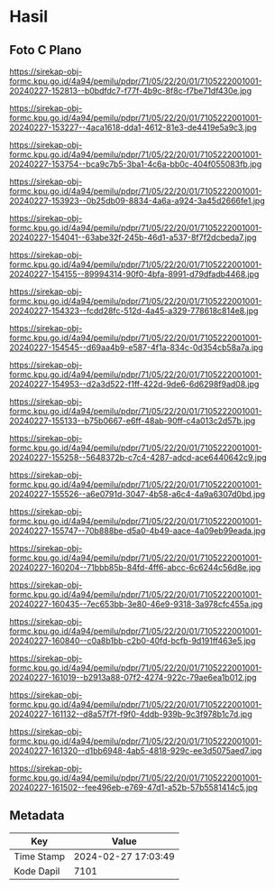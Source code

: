 # Hasil

## Foto C Plano

https://sirekap-obj-formc.kpu.go.id/4a94/pemilu/pdpr/71/05/22/20/01/7105222001001-20240227-152813--b0bdfdc7-f77f-4b9c-8f8c-f7be71df430e.jpg

https://sirekap-obj-formc.kpu.go.id/4a94/pemilu/pdpr/71/05/22/20/01/7105222001001-20240227-153227--4aca1618-dda1-4612-81e3-de4419e5a9c3.jpg

https://sirekap-obj-formc.kpu.go.id/4a94/pemilu/pdpr/71/05/22/20/01/7105222001001-20240227-153754--bca9c7b5-3ba1-4c6a-bb0c-404f055083fb.jpg

https://sirekap-obj-formc.kpu.go.id/4a94/pemilu/pdpr/71/05/22/20/01/7105222001001-20240227-153923--0b25db09-8834-4a6a-a924-3a45d2666fe1.jpg

https://sirekap-obj-formc.kpu.go.id/4a94/pemilu/pdpr/71/05/22/20/01/7105222001001-20240227-154041--63abe32f-245b-46d1-a537-8f7f2dcbeda7.jpg

https://sirekap-obj-formc.kpu.go.id/4a94/pemilu/pdpr/71/05/22/20/01/7105222001001-20240227-154155--89994314-90f0-4bfa-8991-d79dfadb4468.jpg

https://sirekap-obj-formc.kpu.go.id/4a94/pemilu/pdpr/71/05/22/20/01/7105222001001-20240227-154323--fcdd28fc-512d-4a45-a329-778618c814e8.jpg

https://sirekap-obj-formc.kpu.go.id/4a94/pemilu/pdpr/71/05/22/20/01/7105222001001-20240227-154545--d69aa4b9-e587-4f1a-834c-0d354cb58a7a.jpg

https://sirekap-obj-formc.kpu.go.id/4a94/pemilu/pdpr/71/05/22/20/01/7105222001001-20240227-154953--d2a3d522-f1ff-422d-9de6-6d6298f9ad08.jpg

https://sirekap-obj-formc.kpu.go.id/4a94/pemilu/pdpr/71/05/22/20/01/7105222001001-20240227-155133--b75b0667-e6ff-48ab-90ff-c4a013c2d57b.jpg

https://sirekap-obj-formc.kpu.go.id/4a94/pemilu/pdpr/71/05/22/20/01/7105222001001-20240227-155258--5648372b-c7c4-4287-adcd-ace6440642c9.jpg

https://sirekap-obj-formc.kpu.go.id/4a94/pemilu/pdpr/71/05/22/20/01/7105222001001-20240227-155526--a6e0791d-3047-4b58-a6c4-4a9a6307d0bd.jpg

https://sirekap-obj-formc.kpu.go.id/4a94/pemilu/pdpr/71/05/22/20/01/7105222001001-20240227-155747--70b888be-d5a0-4b49-aace-4a09eb99eada.jpg

https://sirekap-obj-formc.kpu.go.id/4a94/pemilu/pdpr/71/05/22/20/01/7105222001001-20240227-160204--71bbb85b-84fd-4ff6-abcc-6c6244c56d8e.jpg

https://sirekap-obj-formc.kpu.go.id/4a94/pemilu/pdpr/71/05/22/20/01/7105222001001-20240227-160435--7ec653bb-3e80-46e9-9318-3a978cfc455a.jpg

https://sirekap-obj-formc.kpu.go.id/4a94/pemilu/pdpr/71/05/22/20/01/7105222001001-20240227-160840--c0a8b1bb-c2b0-40fd-bcfb-9d191ff463e5.jpg

https://sirekap-obj-formc.kpu.go.id/4a94/pemilu/pdpr/71/05/22/20/01/7105222001001-20240227-161019--b2913a88-07f2-4274-922c-79ae6ea1b012.jpg

https://sirekap-obj-formc.kpu.go.id/4a94/pemilu/pdpr/71/05/22/20/01/7105222001001-20240227-161132--d8a57f7f-f9f0-4ddb-939b-9c3f978b1c7d.jpg

https://sirekap-obj-formc.kpu.go.id/4a94/pemilu/pdpr/71/05/22/20/01/7105222001001-20240227-161320--d1bb6948-4ab5-4818-929c-ee3d5075aed7.jpg

https://sirekap-obj-formc.kpu.go.id/4a94/pemilu/pdpr/71/05/22/20/01/7105222001001-20240227-161502--fee496eb-e769-47d1-a52b-57b5581414c5.jpg


## Metadata

| Key        | Value               |
| ---------- | ------------------- |
| Time Stamp | 2024-02-27 17:03:49 |
| Kode Dapil | 7101                |



